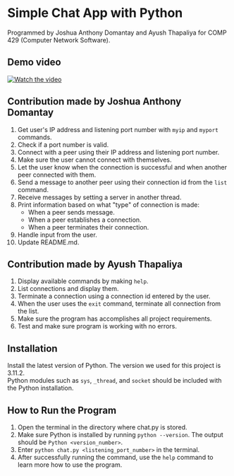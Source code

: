# Simple Chat App with Python
Programmed by Joshua Anthony Domantay and Ayush Thapaliya for COMP 429 (Computer Network Software).<br>
## Demo video
[![Watch the video](https://img.youtube.com/vi/JhMo_5ihL9I/maxresdefault.jpg)](https://youtu.be/JhMo_5ihL9I)

## Contribution made by Joshua Anthony Domantay
1. Get user's IP address and listening port number with `myip` and `myport` commands.
2. Check if a port number is valid.
3. Connect with a peer using their IP address and listening port number.
4. Make sure the user cannot connect with themselves.
5. Let the user know when the connection is successful and when another peer connected with them.
6. Send a message to another peer using their connection id from the `list` command.
7. Receive messages by setting a server in another thread.
8. Print information based on what "type" of connection is made:
    - When a peer sends message.
    - When a peer establishes a connection.
    - When a peer terminates their connection.
9. Handle input from the user.
10. Update README.md.

## Contribution made by Ayush Thapaliya
1. Display available commands by making `help`.
2. List connections and display them.
3. Terminate a connection using a connection id entered by the user.
4. When the user uses the `exit` command, terminate all connection from the list.
5. Make sure the program has accomplishes all project requirements.
6. Test and make sure program is working with no errors.

## Installation
Install the latest version of Python. The version we used for this project is 3.11.2. <br>
Python modules such as `sys`, `_thread`, and `socket` should be included with the Python installation.

## How to Run the Program
1. Open the terminal in the directory where chat.py is stored.
2. Make sure Python is installed by running `python --version`. The output should be `Python <version_number>`.
3. Enter `python chat.py <listening_port_number>` in the terminal.
4. After successfully running the command, use the `help` command to learn more how to use the program.
